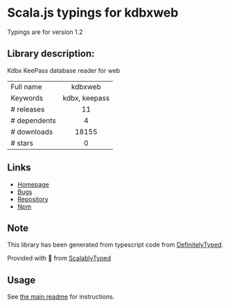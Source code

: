
# Scala.js typings for kdbxweb

Typings are for version 1.2

## Library description:
Kdbx KeePass database reader for web

|                    |                 |
| ------------------ | :-------------: |
| Full name          | kdbxweb |
| Keywords           | kdbx, keepass |
| # releases         | 11 |
| # dependents       | 4 |
| # downloads        | 18155 |
| # stars            | 0 |

## Links
- [Homepage](https://github.com/keeweb/kdbxweb#readme)
- [Bugs](https://github.com/keeweb/kdbxweb/issues)
- [Repository](https://github.com/keeweb/kdbxweb)
- [Npm](https://www.npmjs.com/package/kdbxweb)
    


## Note
This library has been generated from typescript code from [DefinitelyTyped](https://definitelytyped.org).

Provided with :purple_heart: from [ScalablyTyped](https://github.com/oyvindberg/ScalablyTyped)

## Usage
See [the main readme](../../readme.md) for instructions.



